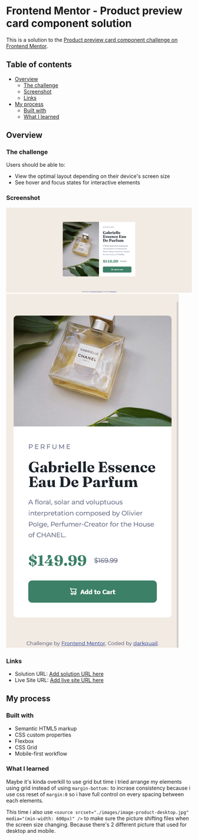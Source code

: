 # Frontend Mentor - Product preview card component solution

This is a solution to the [Product preview card component challenge on Frontend Mentor](https://www.frontendmentor.io/challenges/product-preview-card-component-GO7UmttRfa). 

## Table of contents

- [Overview](#overview)
  - [The challenge](#the-challenge)
  - [Screenshot](#screenshot)
  - [Links](#links)
- [My process](#my-process)
  - [Built with](#built-with)
  - [What I learned](#what-i-learned)

## Overview

### The challenge

Users should be able to:

- View the optimal layout depending on their device's screen size
- See hover and focus states for interactive elements

### Screenshot

![](./documentation/desktop-preview.png)
![](./documentation/mobile-preview.png)

### Links

- Solution URL: [Add solution URL here](https://github.com/darkquail/product-preview-card-component)
- Live Site URL: [Add live site URL here](https://darkquail.github.io/product-preview-card-component/index.html)

## My process

### Built with

- Semantic HTML5 markup
- CSS custom properties
- Flexbox
- CSS Grid
- Mobile-first workflow

### What I learned

Maybe it's kinda overkill to use grid but time i tried arrange my elements using grid instead of using `margin-bottom:` to incrase consistency because i use css reset of `margin:0` so i have full control on every spacing between each elements.

This time i also use `<source srcset="./images/image-product-desktop.jpg" media="(min-width: 600px)" />` to make sure the picture shifting files when the screen size changing. Because there's 2 different picture that used for desktop and mobile.
